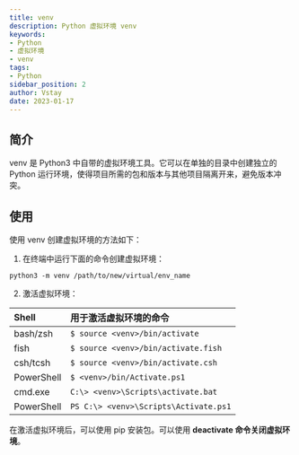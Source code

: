 ```yaml
---
title: venv
description: Python 虚拟环境 venv
keywords:
- Python
- 虚拟环境
- venv
tags:
- Python
sidebar_position: 2
author: Vstay
date: 2023-01-17
---
```


## 简介

venv 是 Python3 中自带的虚拟环境工具。它可以在单独的目录中创建独立的 Python 运行环境，使得项目所需的包和版本与其他项目隔离开来，避免版本冲突。

## 使用

使用 venv 创建虚拟环境的方法如下：

1. 在终端中运行下面的命令创建虚拟环境：

``` shell
python3 -m venv /path/to/new/virtual/env_name
```

2. 激活虚拟环境：

| Shell      | 用于激活虚拟环境的命令                |
| :--------- | :------------------------------------ |
| bash/zsh   | `$ source <venv>/bin/activate`        |
| fish       | `$ source <venv>/bin/activate.fish`   |
| csh/tcsh   | `$ source <venv>/bin/activate.csh`    |
| PowerShell | `$ <venv>/bin/Activate.ps1`           |
| cmd.exe    | `C:\> <venv>\Scripts\activate.bat`    |
| PowerShell | `PS C:\> <venv>\Scripts\Activate.ps1` |

在激活虚拟环境后，可以使用 pip 安装包。可以使用 **deactivate 命令关闭虚拟环境**。
